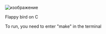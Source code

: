 ![изображение](https://github.com/user-attachments/assets/ed24bcee-728d-4542-8ca4-0d0ea99eac70)

Flappy bird on C

To run, you need to enter "make" in the terminal